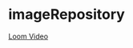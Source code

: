 # imageRepository


[Loom Video](https://www.loom.com/share/a12dee92b91b41829f6394321f2e5e90?sharedAppSource=personal_library)
